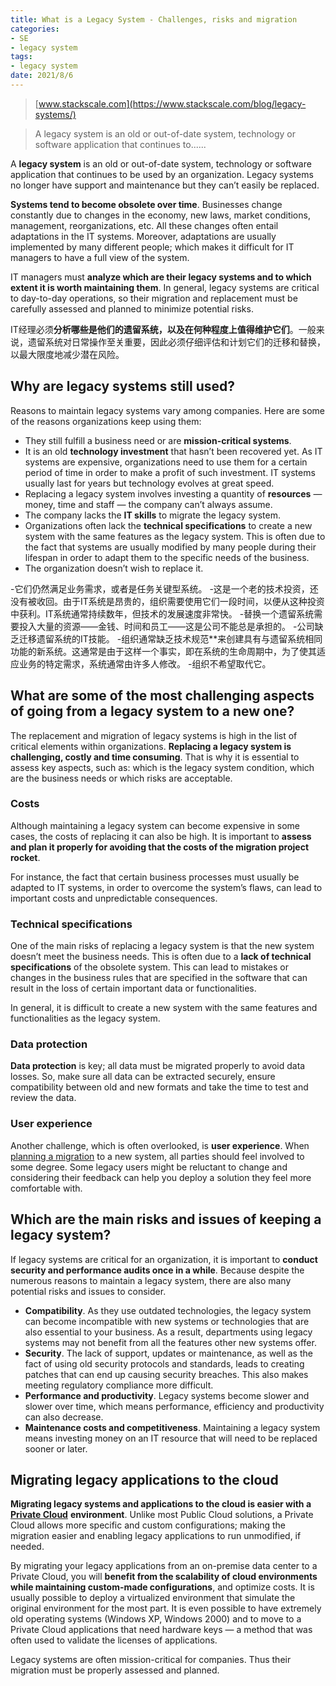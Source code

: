 ```yaml
---
title: What is a Legacy System - Challenges, risks and migration
categories:
- SE
- legacy system
tags:
- legacy system
date: 2021/8/6
---
```




> [www.stackscale.com](https://www.stackscale.com/blog/legacy-systems/)

> A legacy system is an old or out-of-date system, technology or software application that continues to......

A **legacy system** is an old or out-of-date system, technology or software application that continues to be used by an organization. Legacy systems no longer have support and maintenance but they can’t easily be replaced.

**Systems tend to become obsolete over time**. Businesses change constantly due to changes in the economy, new laws, market conditions, management, reorganizations, etc. All these changes often entail adaptations in the IT systems. Moreover, adaptations are usually implemented by many different people; which makes it difficult for IT managers to have a full view of the system.

IT managers must **analyze which are their legacy systems and to which extent it is worth maintaining them**. In general, legacy systems are critical to day-to-day operations, so their migration and replacement must be carefully assessed and planned to minimize potential risks.

IT经理必须**分析哪些是他们的遗留系统，以及在何种程度上值得维护它们**。一般来说，遗留系统对日常操作至关重要，因此必须仔细评估和计划它们的迁移和替换，以最大限度地减少潜在风险。

Why are legacy systems still used? 
-----------------------------------

Reasons to maintain legacy systems vary among companies. Here are some of the reasons organizations keep using them:

*   They still fulfill a business need or are **mission-critical systems**.
*   It is an old **technology investment** that hasn’t been recovered yet. As IT systems are expensive, organizations need to use them for a certain period of time in order to make a profit of such investment. IT systems usually last for years but technology evolves at great speed.
*   Replacing a legacy system involves investing a quantity of **resources** — money, time and staff — the company can’t always assume.
*   The company lacks the **IT skills** to migrate the legacy system.
*   Organizations often lack the **technical specifications** to create a new system with the same features as the legacy system. This is often due to the fact that systems are usually modified by many people during their lifespan in order to adapt them to the specific needs of the business.
*   The organization doesn’t wish to replace it.

-它们仍然满足业务需求，或者是任务关键型系统。
-这是一个老的技术投资，还没有被收回。由于IT系统是昂贵的，组织需要使用它们一段时间，以便从这种投资中获利。IT系统通常持续数年，但技术的发展速度非常快。
-替换一个遗留系统需要投入大量的资源——金钱、时间和员工——这是公司不能总是承担的。
-公司缺乏迁移遗留系统的IT技能。
-组织通常缺乏技术规范**来创建具有与遗留系统相同功能的新系统。这通常是由于这样一个事实，即在系统的生命周期中，为了使其适应业务的特定需求，系统通常由许多人修改。
-组织不希望取代它。

What are some of the most challenging aspects of going from a legacy system to a new one?
-----------------------------------------------------------------------------------------

The replacement and migration of legacy systems is high in the list of critical elements within organizations. **Replacing a legacy system is challenging, costly and time consuming**. That is why it is essential to assess key aspects, such as: which is the legacy system condition, which are the business needs or which risks are acceptable.

### Costs

Although maintaining a legacy system can become expensive in some cases, the costs of replacing it can also be high. It is important to **assess and plan it properly for avoiding that the costs of the migration project rocket**. 

For instance, the fact that certain business processes must usually be adapted to IT systems, in order to overcome the system’s flaws, can lead to important costs and unpredictable consequences.

### Technical specifications

One of the main risks of replacing a legacy system is that the new system doesn’t meet the business needs. This is often due to a **lack of technical specifications** of the obsolete system. This can lead to mistakes or changes in the business rules that are specified in the software that can result in the loss of certain important data or functionalities.

In general, it is difficult to create a new system with the same features and functionalities as the legacy system. 

### Data protection

**Data protection** is key; all data must be migrated properly to avoid data losses. So, make sure all data can be extracted securely, ensure compatibility between old and new formats and take the time to test and review the data.

### User experience

Another challenge, which is often overlooked, is **user experience**. When [planning a migration](https://www.stackscale.com/blog/secure-migration-to-the-cloud/) to a new system, all parties should feel involved to some degree. Some legacy users might be reluctant to change and considering their feedback can help you deploy a solution they feel more comfortable with.

Which are the main risks and issues of keeping a legacy system?
---------------------------------------------------------------

If legacy systems are critical for an organization, it is important to **conduct security and performance audits once in a while**. Because despite the numerous reasons to maintain a legacy system, there are also many potential risks and issues to consider. 

*   **Compatibility**. As they use outdated technologies, the legacy system can become incompatible with new systems or technologies that are also essential to your business. As a result, departments using legacy systems may not benefit from all the features other new systems offer.
*   **Security**. The lack of support, updates or maintenance, as well as the fact of using old security protocols and standards, leads to creating patches that can end up causing security breaches. This also makes meeting regulatory compliance more difficult.
*   **Performance and productivity**. Legacy systems become slower and slower over time, which means performance, efficiency and productivity can also decrease.
*   **Maintenance costs and competitiveness**. Maintaining a legacy system means investing money on an IT resource that will need to be replaced sooner or later.

Migrating legacy applications to the cloud
------------------------------------------

**Migrating legacy systems and applications to the cloud is easier with a** [**Private Cloud**](https://www.stackscale.com/products/private-cloud/) **environment**. Unlike most Public Cloud solutions, a Private Cloud allows more specific and custom configurations; making the migration easier and enabling legacy applications to run unmodified, if needed. 

By migrating your legacy applications from an on-premise data center to a Private Cloud, you will **benefit from the scalability of cloud environments while maintaining custom-made configurations**, and optimize costs. It is usually possible to deploy a virtualized environment that simulate the original environment for the most part. It is even possible to have extremely old operating systems (Windows XP, Windows 2000) and to move to a Private Cloud applications that need hardware keys — a method that was often used to validate the licenses of applications.

Legacy systems are often mission-critical for companies. Thus their migration must be properly assessed and planned.